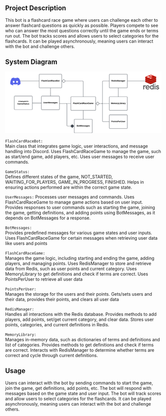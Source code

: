 
## Project Description

This bot is a flashcard race game where users can challenge each other to answer flashcard questions as quickly as 
possible. Players compete to see who can answer the most questions correctly until the game ends or terms run out. The bot tracks scores
and allows users to select categories for the flashcards. It can be played asynchronously, meaning users can
interact with the bot and challenge others.

## System Diagram

![Flashcard Race Bot UML](DiscordBotUML.png)

`FlashCardRaceBot:`\
Main class that integrates game logic, user interactions, and message handling into Discord.
Uses FlashCardRaceGame to manage the game, such as start/end game, add players, etc.
Uses user messages to receive user commands.

`GameStatus:`\
Defines different states of the game, NOT_STARTED, WAITING_FOR_PLAYERS, GAME_IN_PROGRESS, FINISHED.
Helps in ensuring actions performed are within the correct game state.

`UserMessages:`
Processes user messages and commands.
Uses FlashCardRaceGame to manage game actions based on user input.
Provides responses to user commands such as starting the game, joining the game, getting definitions, 
and adding points using BotMessages, as it depends on BotMessages for a response.

`BotMessages:`\
Provides predefined messages for various game states and user inputs.
Uses FlashCardRaceGame for certain messages when retrieving user data like users and points


`FlashCardRaceGame:`\
Manages the game logic, including starting and ending the game, adding players, and managing points.
Uses RedisManager to store and retrieve data from Redis, such as user points and current category.
Uses MemoryLibrary to get definitions and check if terms are correct.
Uses PointsPerUser to retrieve all user data

`PointsPerUser:`\
Manages the storage for the users and their points.
Gets/sets users and their data, provides their points, and clears all user data

`RedisManager:`\
Handles all interactions with the Redis database.
Provides methods to add players, add points, set/get current category, and clear data.
Stores user points, categories, and current definitions in Redis.


`MemoryLibrary:`\
Manages in-memory data, such as dictionaries of terms and definitions and list of categories.
Provides methods to get definitions and check if terms are correct.
Interacts with RedisManager to determine whether terms are correct and cycle through current definitions.

## Usage

Users can interact with the bot by sending commands to start the game, join the game, get definitions, add points, etc. 
The bot will respond with messages based on the game state and user input. The bot will track scores and allow users to select categories for the flashcards. It can be played asynchronously, meaning users
can interact with the bot and challenge others.
